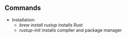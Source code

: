 ## Commands
* Installation:
  * _brew install rustup_ installs Rust
  * _rustup-init_ installs compiler and package manager